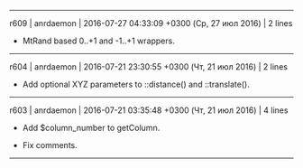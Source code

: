 ------------------------------------------------------------------------
r609 | anrdaemon | 2016-07-27 04:33:09 +0300 (Ср, 27 июл 2016) | 2 lines

+ MtRand based 0..+1 and -1..+1 wrappers.

------------------------------------------------------------------------
r604 | anrdaemon | 2016-07-21 23:30:55 +0300 (Чт, 21 июл 2016) | 2 lines

+ Add optional XYZ parameters to ::distance() and ::translate().

------------------------------------------------------------------------
r603 | anrdaemon | 2016-07-21 03:35:48 +0300 (Чт, 21 июл 2016) | 4 lines

+ Add $column_number to getColumn.
* Fix comments.

------------------------------------------------------------------------
